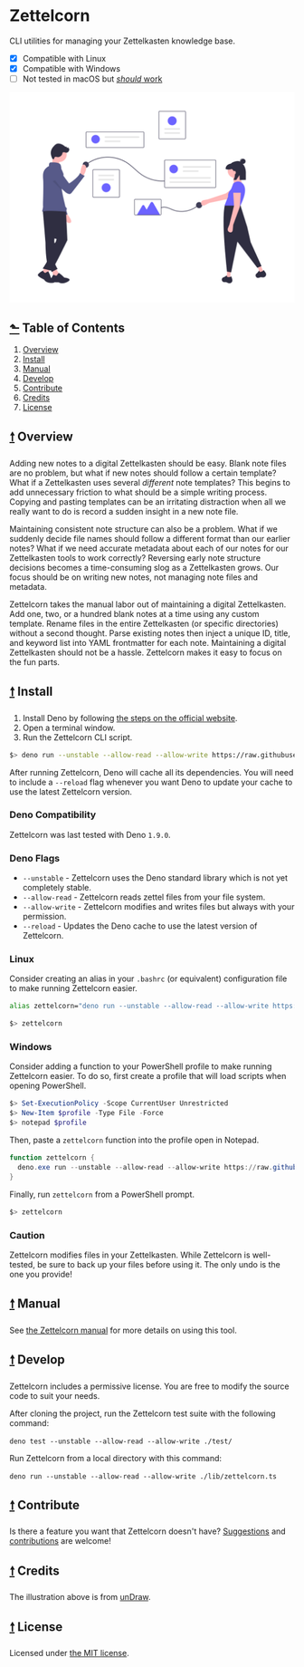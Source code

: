# Zettelcorn

CLI utilities for managing your Zettelkasten knowledge base.

- [x] Compatible with Linux
- [x] Compatible with Windows
- [ ] Not tested in macOS but [_should_ work](https://github.com/davidtimmons/zettelcorn/issues/1)

![Zettelcorn](./media/promo.png)

## [⬑](#zettelcorn) Table of Contents

1. [Overview](#-overview)
1. [Install](#-install)
1. [Manual](#-manual)
1. [Develop](#-development)
1. [Contribute](#-contribute)
1. [Credits](#-credits)
1. [License](#-license)

## [🠕](#-table-of-contents) Overview

Adding new notes to a digital Zettelkasten should be easy. Blank note files are no problem, but what if new notes should follow a certain template? What if a Zettelkasten uses several *different* note templates? This begins to add unnecessary friction to what should be a simple writing process. Copying and pasting templates can be an irritating distraction when all we really want to do is record a sudden insight in a new note file.

Maintaining consistent note structure can also be a problem. What if we suddenly decide file names should follow a different format than our earlier notes? What if we need accurate metadata about each of our notes for our Zettelkasten tools to work correctly? Reversing early note structure decisions becomes a time-consuming slog as a Zettelkasten grows. Our focus should be on writing new notes, not managing note files and metadata.

Zettelcorn takes the manual labor out of maintaining a digital Zettelkasten. Add one, two, or a hundred blank notes at a time using any custom template. Rename files in the entire Zettelkasten (or specific directories) without a second thought. Parse existing notes then inject a unique ID, title, and keyword list into YAML frontmatter for each note. Maintaining a digital Zettelkasten should not be a hassle. Zettelcorn makes it easy to focus on the fun parts.

## [🠕](#-table-of-contents) Install

1. Install Deno by following [the steps on the official website](https://deno.land/#installation).
2. Open a terminal window.
3. Run the Zettelcorn CLI script.

```bash
$> deno run --unstable --allow-read --allow-write https://raw.githubusercontent.com/davidtimmons/zettelcorn/master/lib/zettelcorn.ts
```

After running Zettelcorn, Deno will cache all its dependencies. You will need to include a
`--reload` flag whenever you want Deno to update your cache to use the latest Zettelcorn version.

### Deno Compatibility

Zettelcorn was last tested with Deno `1.9.0`.

### Deno Flags

- `--unstable` - Zettelcorn uses the Deno standard library which is not yet completely stable.
- `--allow-read` - Zettelcorn reads zettel files from your file system.
- `--allow-write` - Zettelcorn modifies and writes files but always with your permission.
- `--reload` - Updates the Deno cache to use the latest version of Zettelcorn.

### Linux

Consider creating an alias in your `.bashrc` (or equivalent) configuration file to make
running Zettelcorn easier.

```bash
alias zettelcorn="deno run --unstable --allow-read --allow-write https://raw.githubusercontent.com/davidtimmons/zettelcorn/master/lib/zettelcorn.ts"
```

```bash
$> zettelcorn
```

### Windows

Consider adding a function to your PowerShell profile to make running Zettelcorn easier.
To do so, first create a profile that will load scripts when opening PowerShell.

```powershell
$> Set-ExecutionPolicy -Scope CurrentUser Unrestricted
$> New-Item $profile -Type File -Force
$> notepad $profile
```

Then, paste a `zettelcorn` function into the profile open in Notepad.

```powershell
function zettelcorn {
  deno.exe run --unstable --allow-read --allow-write https://raw.githubusercontent.com/davidtimmons/zettelcorn/master/lib/zettelcorn.ts @args
}
```

Finally, run `zettelcorn` from a PowerShell prompt.

```powershell
$> zettelcorn
```

### Caution

Zettelcorn modifies files in your Zettelkasten. While Zettelcorn is well-tested, be sure to back up
your files before using it. The only undo is the one you provide!

## [🠕](#-table-of-contents) Manual

See [the Zettelcorn manual](./MANUAL.md) for more details on using this tool.

## [🠕](#-table-of-contents) Develop

Zettelcorn includes a permissive license. You are free to modify the source code to suit your needs.

After cloning the project, run the Zettelcorn test suite with the following command:

`deno test --unstable --allow-read --allow-write ./test/`

Run Zettelcorn from a local directory with this command:

`deno run --unstable --allow-read --allow-write ./lib/zettelcorn.ts`

## [🠕](#-table-of-contents) Contribute

Is there a feature you want that Zettelcorn doesn't have?
[Suggestions](https://github.com/davidtimmons/zettelcorn/issues) and
[contributions](https://github.com/davidtimmons/zettelcorn/pulls) are welcome!

## [🠕](#-table-of-contents) Credits

The illustration above is from [unDraw](https://undraw.co/).

## [🠕](#-table-of-contents) License

Licensed under [the MIT license](./LICENSE).
